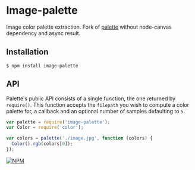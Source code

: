 # Image-palette

Image color palette extraction. Fork of [palette](http://github.com/tj/palette) without node-canvas dependency and async result.

## Installation

```
$ npm install image-palette
```

## API

 Palette's public API consists of a single function, the one returned by `require()`. This function accepts the `filepath` you wish to compute a color palette for, a callback and an optional number of samples defaulting to `5`.


```js
var palette = require('image-palette');
var Color = require('color');

var colors = palette('./image.jpg', function (colors) {
  Color().rgb(colors[0]);
});
```

[![NPM](https://nodei.co/npm/image-palette.png?downloads=true&downloadRank=true&stars=true)](https://nodei.co/npm/image-palette/)